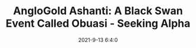 ---
"title": "AngloGold Ashanti: A Black Swan Event Called Obuasi - Seeking Alpha"
"date": "2021-9-13 6:4:0"
"feed_name": "GOOGLENEWSMINING"
"feed_website": "https://news.google.com/search?q=mining%2Bincident&hl=en-US&gl=US&ceid=US:en"
"feed_rss": "https://news.google.com/rss/search?q=mining%2Bincident&hl=en-US&gl=US&ceid=US:en"
"link": "https://seekingalpha.com/article/4454822-anglogold-ashanti-a-black-swan-event-called-obuasi"
"file": "_posts/2021-1-1-375a41d1147fc9fad83353029a685e1985b55b19.md"
"accident": "0"
"drilling": "0"
"dead": "0"
"injured": "0"
---